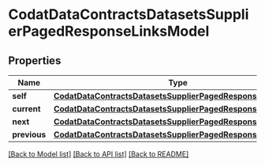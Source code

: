 # CodatDataContractsDatasetsSupplierPagedResponseLinksModel


## Properties
Name | Type | Description | Notes
------------ | ------------- | ------------- | -------------
**self** | [**CodatDataContractsDatasetsSupplierPagedResponseHrefModel**](CodatDataContractsDatasetsSupplierPagedResponseHrefModel.md) |  | [optional] 
**current** | [**CodatDataContractsDatasetsSupplierPagedResponseHrefModel**](CodatDataContractsDatasetsSupplierPagedResponseHrefModel.md) |  | [optional] 
**next** | [**CodatDataContractsDatasetsSupplierPagedResponseHrefModel**](CodatDataContractsDatasetsSupplierPagedResponseHrefModel.md) |  | [optional] 
**previous** | [**CodatDataContractsDatasetsSupplierPagedResponseHrefModel**](CodatDataContractsDatasetsSupplierPagedResponseHrefModel.md) |  | [optional] 

[[Back to Model list]](../README.md#documentation-for-models) [[Back to API list]](../README.md#documentation-for-api-endpoints) [[Back to README]](../README.md)


